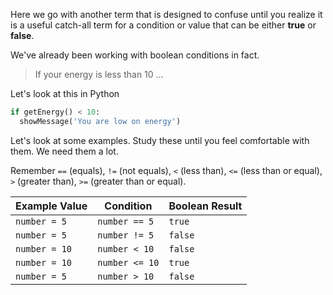 Here we go with another term that is designed to confuse until you realize it is a useful catch-all term for a condition or value that can be either **true** or **false**.

We've already been working with boolean conditions in fact. 

> If your energy is less than 10 ...

Let's look at this in Python

```python
if getEnergy() < 10:
  showMessage('You are low on energy')
```

Let's look at some examples. Study these until you feel comfortable with them. We need them a lot. 

Remember `==` (equals), `!=` (not equals), `<` (less than), `<=` (less than or equal), `>` (greater than), `>=` (greater than or equal).

| Example Value | Condition | Boolean Result |
|-|-|-|
| `number = 5` | `number == 5` | `true` | 
| `number = 5` | `number != 5` | `false` | 
| `number = 10` | `number < 10` | `false` | 
| `number = 10` | `number <= 10` | `true` | 
| `number = 5` | `number > 10` | `false` | 
